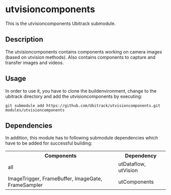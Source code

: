 utvisioncomponents
===============
This is the utvisioncomponents Ubitrack submodule.

Description
----------
The utvisioncomponents contains components working on camera images (based on utvision methods). Also contains components to capture and transfer images and videos.


Usage
-----
In order to use it, you have to clone the buildenvironment, change to the ubitrack directory and add the utvisioncomponents by executing:

    git submodule add https://github.com/Ubitrack/utvisioncomponents.git modules/utvisioncomponents


Dependencies
----------
In addition, this module has to following submodule dependencies which have to be added for successful building:

<table>
  <tr>
    <th>Components</th><th>Dependency</th>
  </tr>
  <tr>
    <td>all</td><td>utDataflow, utVision</td>
  </tr>
  <tr>
    <td>ImageTrigger, FrameBuffer, ImageGate, FrameSampler</td><td>utComponents</td>
  </tr>
</table>
